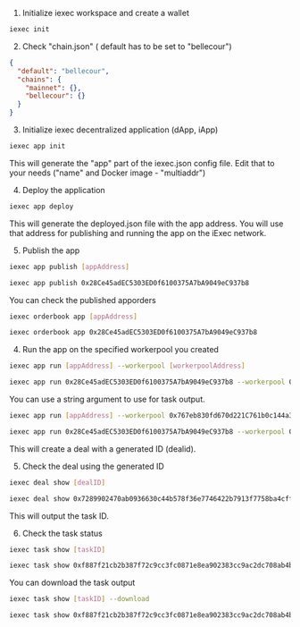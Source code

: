 1. Initialize iexec workspace and create a wallet
```bash
iexec init
```

2. Check "chain.json" ( default has to be set to "bellecour")
```json
{
  "default": "bellecour",
  "chains": {
    "mainnet": {},
    "bellecour": {}
  }
}
```

3. Initialize iexec decentralized application (dApp, iApp)
```bash
iexec app init
```

This will generate the "app" part of the iexec.json config file. Edit that to your needs ("name" and Docker image - "multiaddr")

4. Deploy the application
```bash
iexec app deploy
```
This will generate the deployed.json file with the app address. You will use that address for publishing and running the app on the iExec network.

5. Publish the app
```bash
iexec app publish [appAddress]
```

```bash
iexec app publish 0x28Ce45adEC5303ED0f6100375A7bA9049eC937b8
```

You can check the published apporders

```bash
iexec orderbook app [appAddress]
```

```bash
iexec orderbook app 0x28Ce45adEC5303ED0f6100375A7bA9049eC937b8
```

4. Run the app on the specified workerpool you created
```bash
iexec app run [appAddress] --workerpool [workerpoolAddress]
```

```bash
iexec app run 0x28Ce45adEC5303ED0f6100375A7bA9049eC937b8 --workerpool 0x767eb830fd670d221C761b0c144a33Ec39a5902E
```

You can use a string argument to use for task output.

```bash
iexec app run [appAddress] --workerpool 0x767eb830fd670d221C761b0c144a33Ec39a5902E --args [StringArgument]
```

```bash
iexec app run 0x28Ce45adEC5303ED0f6100375A7bA9049eC937b8 --workerpool 0x767eb830fd670d221C761b0c144a33Ec39a5902E --args MyArgument
```

This will create a deal with a generated ID (dealid).

5. Check the deal using the generated ID
```bash
iexec deal show [dealID]
```

```bash
iexec deal show 0x7289902470ab0936630c44b578f36e7746422b7913f7758ba4cffcb01d0b505b
```

This will output the task ID.

6. Check the task status
```bash
iexec task show [taskID]
```

```bash
iexec task show 0xf887f21cb2b387f72c9cc3fc0871e8ea902383cc9ac2dc708ab4b9fdfba76295
```

You can download the task output

```bash
iexec task show [taskID] --download
```

```bash
iexec task show 0xf887f21cb2b387f72c9cc3fc0871e8ea902383cc9ac2dc708ab4b9fdfba76295 --download
```